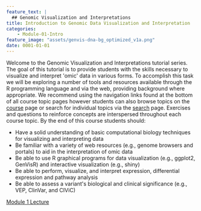 ```yaml
---
feature_text: |
  ## Genomic Visualization and Interpretations
title: Introduction to Genomic Data Visualization and Interpretation
categories:
    - Module-01-Intro
feature_image: "assets/genvis-dna-bg_optimized_v1a.png"
date: 0001-01-01
---
```


Welcome to the Genomic Visualization and Interpretations tutorial series. The goal of this tutorial is to provide students with the skills necessary to visualize and interpret 'omic' data in various forms. To accomplish this task we will be exploring a number of tools and resources available through the R programming language and via the web, providing background where appropriate. We recommend using the navigation links found at the bottom of all course topic pages however students can also browse topics on the [course](/course/) page or search for individual topics via the [search](/search/) page. Exercises and questions to reinforce concepts are interspersed throughout each course topic. By the end of this course students should:

* Have a solid understanding of basic computational biology techniques for visualizing and interpreting data
* Be familiar with a variety of web resources (e.g., genome browsers and portals) to aid in the interpretation of omic data
* Be able to use R graphical programs for data visualization (e.g., ggplot2, GenVisR) and interactive visualization (e.g., shiny)
* Be able to perform, visualize, and interpret expression, differential expression and pathway analysis
* Be able to assess a variant's biological and clinical significance (e.g., VEP, ClinVar, and CIViC)

[Module 1 Lecture](https://github.com/griffithlab/gen-viz-lectures/raw/master/GenViz_Module1_Lecture.pdf)
